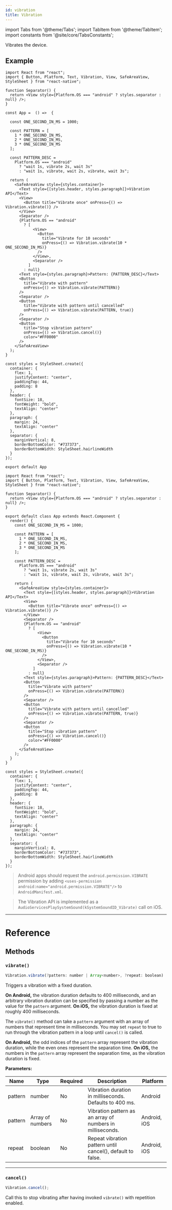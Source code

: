 ```yaml
---
id: vibration
title: Vibration
---
```


import Tabs from '@theme/Tabs'; import TabItem from '@theme/TabItem'; import constants from '@site/core/TabsConstants';

Vibrates the device.

## Example

<Tabs groupId="syntax" defaultValue={constants.defaultSyntax} values={constants.syntax}>
<TabItem value="functional">

```SnackPlayer name=Vibration&supportedPlatforms=ios,android
import React from "react";
import { Button, Platform, Text, Vibration, View, SafeAreaView, StyleSheet } from "react-native";

function Separator() {
  return <View style={Platform.OS === "android" ? styles.separator : null} />;
}

const App =  () =>  {

  const ONE_SECOND_IN_MS = 1000;

  const PATTERN = [
    1 * ONE_SECOND_IN_MS,
    2 * ONE_SECOND_IN_MS,
    3 * ONE_SECOND_IN_MS
  ];

  const PATTERN_DESC =
    Platform.OS === "android"
      ? "wait 1s, vibrate 2s, wait 3s"
      : "wait 1s, vibrate, wait 2s, vibrate, wait 3s";

  return (
    <SafeAreaView style={styles.container}>
      <Text style={[styles.header, styles.paragraph]}>Vibration API</Text>
      <View>
        <Button title="Vibrate once" onPress={() => Vibration.vibrate()} />
      </View>
      <Separator />
      {Platform.OS == "android"
        ? [
            <View>
              <Button
                title="Vibrate for 10 seconds"
                onPress={() => Vibration.vibrate(10 * ONE_SECOND_IN_MS)}
              />
            </View>,
            <Separator />
          ]
        : null}
      <Text style={styles.paragraph}>Pattern: {PATTERN_DESC}</Text>
      <Button
        title="Vibrate with pattern"
        onPress={() => Vibration.vibrate(PATTERN)}
      />
      <Separator />
      <Button
        title="Vibrate with pattern until cancelled"
        onPress={() => Vibration.vibrate(PATTERN, true)}
      />
      <Separator />
      <Button
        title="Stop vibration pattern"
        onPress={() => Vibration.cancel()}
        color="#FF0000"
      />
    </SafeAreaView>
  );
}

const styles = StyleSheet.create({
  container: {
    flex: 1,
    justifyContent: "center",
    paddingTop: 44,
    padding: 8
  },
  header: {
    fontSize: 18,
    fontWeight: "bold",
    textAlign: "center"
  },
  paragraph: {
    margin: 24,
    textAlign: "center"
  },
  separator: {
    marginVertical: 8,
    borderBottomColor: "#737373",
    borderBottomWidth: StyleSheet.hairlineWidth
  }
});

export default App
```

</TabItem>
<TabItem value="classical">

```SnackPlayer name=Vibration&supportedPlatforms=ios,android
import React from "react";
import { Button, Platform, Text, Vibration, View, SafeAreaView, StyleSheet } from "react-native";

function Separator() {
  return <View style={Platform.OS === "android" ? styles.separator : null} />;
}

export default class App extends React.Component {
  render() {
    const ONE_SECOND_IN_MS = 1000;

    const PATTERN = [
      1 * ONE_SECOND_IN_MS,
      2 * ONE_SECOND_IN_MS,
      3 * ONE_SECOND_IN_MS
    ];

    const PATTERN_DESC =
      Platform.OS === "android"
        ? "wait 1s, vibrate 2s, wait 3s"
        : "wait 1s, vibrate, wait 2s, vibrate, wait 3s";

    return (
      <SafeAreaView style={styles.container}>
        <Text style={[styles.header, styles.paragraph]}>Vibration API</Text>
        <View>
          <Button title="Vibrate once" onPress={() => Vibration.vibrate()} />
        </View>
        <Separator />
        {Platform.OS == "android"
          ? [
              <View>
                <Button
                  title="Vibrate for 10 seconds"
                  onPress={() => Vibration.vibrate(10 * ONE_SECOND_IN_MS)}
                />
              </View>,
              <Separator />
            ]
          : null}
        <Text style={styles.paragraph}>Pattern: {PATTERN_DESC}</Text>
        <Button
          title="Vibrate with pattern"
          onPress={() => Vibration.vibrate(PATTERN)}
        />
        <Separator />
        <Button
          title="Vibrate with pattern until cancelled"
          onPress={() => Vibration.vibrate(PATTERN, true)}
        />
        <Separator />
        <Button
          title="Stop vibration pattern"
          onPress={() => Vibration.cancel()}
          color="#FF0000"
        />
      </SafeAreaView>
    );
  }
}

const styles = StyleSheet.create({
  container: {
    flex: 1,
    justifyContent: "center",
    paddingTop: 44,
    padding: 8
  },
  header: {
    fontSize: 18,
    fontWeight: "bold",
    textAlign: "center"
  },
  paragraph: {
    margin: 24,
    textAlign: "center"
  },
  separator: {
    marginVertical: 8,
    borderBottomColor: "#737373",
    borderBottomWidth: StyleSheet.hairlineWidth
  }
});
```

</TabItem>
</Tabs>

> Android apps should request the `android.permission.VIBRATE` permission by adding `<uses-permission android:name="android.permission.VIBRATE"/>` to `AndroidManifest.xml`.

> The Vibration API is implemented as a `AudioServicesPlaySystemSound(kSystemSoundID_Vibrate)` call on iOS.

---

# Reference

## Methods

### `vibrate()`

```jsx
Vibration.vibrate(?pattern: number | Array<number>, ?repeat: boolean)
```

Triggers a vibration with a fixed duration.

**On Android,** the vibration duration defaults to 400 milliseconds, and an arbitrary vibration duration can be specified by passing a number as the value for the `pattern` argument. **On iOS,** the vibration duration is fixed at roughly 400 milliseconds.

The `vibrate()` method can take a `pattern` argument with an array of numbers that represent time in milliseconds. You may set `repeat` to true to run through the vibration pattern in a loop until `cancel()` is called.

**On Android,** the odd indices of the `pattern` array represent the vibration duration, while the even ones represent the separation time. **On iOS,** the numbers in the `pattern` array represent the separation time, as the vibration duration is fixed.

**Parameters:**

| Name    | Type             | Required | Description                                                | Platform     |
| ------- | ---------------- | -------- | ---------------------------------------------------------- | ------------ |
| pattern | number           | No       | Vibration duration in milliseconds. Defaults to 400 ms.    | Android      |
| pattern | Array of numbers | No       | Vibration pattern as an array of numbers in milliseconds.  | Android, iOS |
| repeat  | boolean          | No       | Repeat vibration pattern until cancel(), default to false. | Android, iOS |

---

### `cancel()`

```jsx
Vibration.cancel();
```

Call this to stop vibrating after having invoked `vibrate()` with repetition enabled.
